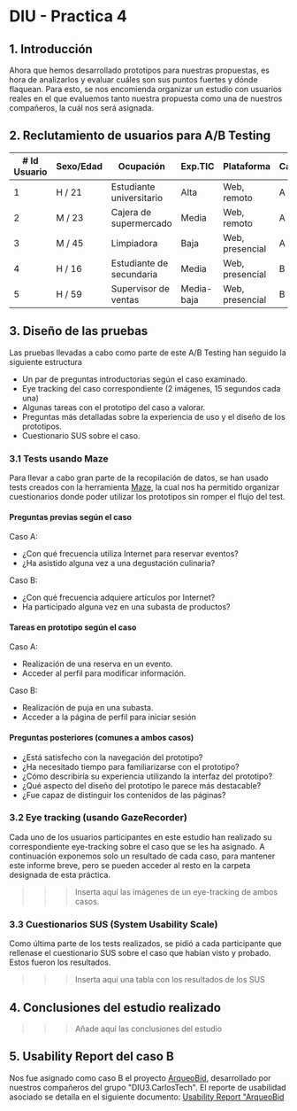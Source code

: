 # DIU - Practica 4

## 1. Introducción
Ahora que hemos desarrollado prototipos para nuestras propuestas, es hora de analizarlos y evaluar cuáles son sus puntos fuertes y dónde flaquean. Para esto, se nos encomienda organizar un estudio con usuarios reales en el que evaluemos tanto nuestra propuesta como una de nuestros compañeros, la cuál nos será asignada.

## 2. Reclutamiento de usuarios para A/B Testing

| # Id Usuario  | Sexo/Edad | Ocupación   |  Exp.TIC    | Plataforma | Caso
| ------------- | --------- | ----------- | ----------- | ---------- | ----
| 1  | H / 21    | Estudiante universitario  | Alta        | Web, remoto       | A 
| 2  | M / 23    | Cajera de supermercado      | Media       | Web, remoto        | A 
| 3  | M / 45    | Limpiadora     | Baja        | Web, presencial      |  A
| 4  | H / 16    | Estudiante de secundaria | Media       | Web, presencial        | B 
| 5  | H / 59    | Supervisor de ventas | Media-baja       | Web, presencial        | B 

## 3. Diseño de las pruebas
Las pruebas llevadas a cabo como parte de este A/B Testing han seguido la siguiente estructura
- Un par de preguntas introductorias según el caso examinado.
- Eye tracking del caso correspondiente (2 imágenes, 15 segundos cada una)
- Algunas tareas con el prototipo del caso a valorar.
- Preguntas más detalladas sobre la experiencia de uso y el diseño de los prototipos.
- Cuestionario SUS sobre el caso.


### 3.1 Tests usando Maze
Para llevar a cabo gran parte de la recopilación de datos, se han usado tests creados con la
herramienta [Maze](https://maze.co/), la cual nos ha permitido organizar cuestionarios donde
poder utilizar los prototipos sin romper el flujo del test.

#### Preguntas previas según el caso
Caso A:
- ¿Con qué frecuencia utiliza Internet para reservar eventos?
- ¿Ha asistido alguna vez a una degustación culinaria?

Caso B:
- ¿Con qué frecuencia adquiere artículos por Internet?
- Ha participado alguna vez en una subasta de productos?

#### Tareas en prototipo según el caso
Caso A:
- Realización de una reserva en un evento.
- Acceder al perfil para modificar información.

Caso B:
- Realización de puja en una subasta.
- Acceder a la página de perfil para iniciar sesión

#### Preguntas posteriores (comunes a ambos casos)
- ¿Está satisfecho con la navegación del prototipo?
- ¿Ha necesitado tiempo para familiarizarse con el prototipo?
- ¿Cómo describiría su experiencia utilizando la interfaz del prototipo?
- ¿Qué aspecto del diseño del prototipo le parece más destacable?
- ¿Fue capaz de distinguir los contenidos de las páginas?


### 3.2 Eye tracking (usando GazeRecorder)
Cada uno de los usuarios participantes en este estudio han realizado su correspondiente eye-tracking sobre el caso que se les ha asignado. A continuación exponemos solo un resultado de cada caso, para mantener este informe breve, pero se pueden acceder al resto en la carpeta designada de esta práctica.

>>> Inserta aquí las imágenes de un eye-tracking de ambos casos.

### 3.3 Cuestionarios SUS (System Usability Scale)
Como última parte de los tests realizados, se pidió a cada participante que rellenase el cuestionario SUS sobre el caso que habían visto y probado. Estos fueron los resultados.

>>> Inserta aquí una tabla con los resultados de los SUS

## 4. Conclusiones del estudio realizado

>>> Añade aquí las conclusiones del estudio

## 5. Usability Report del caso B
Nos fue asignado como caso B el proyecto [ArqueoBid](https://github.com/DIU3-CarlonsoTech/UX_CaseStudy), desarrollado por nuestros compañeros del grupo "DIU3.CarlosTech". El reporte de usabilidad asociado se detalla en el siguiente documento: [Usability Report "ArqueoBid]()
